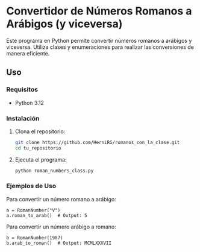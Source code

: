 # Convertidor de Números Romanos a Arábigos (y viceversa)

Este programa en Python permite convertir números romanos a arábigos y viceversa. Utiliza clases y enumeraciones para realizar las conversiones de manera eficiente.

## Uso

### Requisitos

- Python 3.12

### Instalación

1. Clona el repositorio:

   ```bash
   git clone https://github.com/HerniRG/romanos_con_la_clase.git
   cd tu_repositorio

2. Ejecuta el programa:

   ```bash
   python roman_numbers_class.py

### Ejemplos de Uso

Para convertir un número romano a arábigo:

    a = RomanNumber("V")
    a.roman_to_arab()  # Output: 5

Para convertir un número arábigo a romano:

    b = RomanNumber(1987)
    b.arab_to_roman()  # Output: MCMLXXXVII